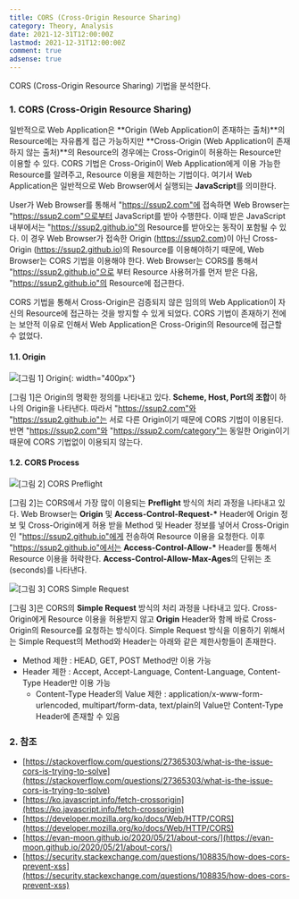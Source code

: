 ```yaml
---
title: CORS (Cross-Origin Resource Sharing)
category: Theory, Analysis
date: 2021-12-31T12:00:00Z
lastmod: 2021-12-31T12:00:00Z
comment: true
adsense: true
---
```


CORS (Cross-Origin Resource Sharing) 기법을 분석한다.

### 1. CORS (Cross-Origin Resource Sharing)

일반적으로 Web Application은 **Origin (Web Application이 존재하는 출처)**의 Resource에는 자유롭게 접근 가능하지만 **Cross-Origin (Web Application이 존재하지 않는 출처)**의 Resource의 경우에는 Cross-Origin이 허용하는 Resource만 이용할 수 있다. CORS 기법은 Cross-Origin이 Web Application에게 이용 가능한 Resource를 알려주고, Resource 이용을 제한하는 기법이다. 여기서 Web Application은 일반적으로 Web Browser에서 실행되는 **JavaScript**를 의미한다.

User가 Web Browser를 통해서 "https://ssup2.com"에 접속하면 Web Browser는 "https://ssup2.com"으로부터 JavaScript를 받아 수행한다. 이때 받은 JavaScript 내부에서는 "https://ssup2.github.io"의 Resource를 받아오는 동작이 포함될 수 있다. 이 경우 Web Browser가 접속한 Origin (https://ssup2.com)이 아닌 Cross-Origin (https://ssup2.github.io)의 Resource를 이용해야하기 때문에, Web Browser는 CORS 기법을 이용해야 한다. Web Browser는 CORS를 통해서 "https://ssup2.github.io"으로 부터 Resource 사용허가를 먼저 받은 다음, "https://ssup2.github.io"의 Resource에 접근한다.

CORS 기법을 통해서 Cross-Origin은 검증되지 않은 임의의 Web Application이 자신의 Resource에 접근하는 것을 방지할 수 있게 되었다. CORS 기법이 존재하기 전에는 보안적 이유로 인해서 Web Application은 Cross-Origin의 Resource에 접근할 수 없었다.

#### 1.1. Origin

![[그림 1] Origin]({{site.baseurl}}/images/theory_analysis/CORS/Origin.PNG){: width="400px"}

[그림 1]은 Origin의 명확한 정의를 나타내고 있다. **Scheme, Host, Port의 조합**이 하나의 Origin을 나타낸다. 따라서 "https://ssup2.com"와 "https://ssup2.github.io"는 서로 다른 Origin이기 때문에 CORS 기법이 이용된다. 반면 "https://ssup2.com"와 "https://ssup2.com/category"는 동일한 Origin이기 때문에 CORS 기법없이 이용되지 않는다.

#### 1.2. CORS Process

![[그림 2] CORS Preflight]({{site.baseurl}}/images/theory_analysis/CORS/CORS_Preflight_Process.PNG)

[그림 2]는 CORS에서 가장 많이 이용되는 **Preflight** 방식의 처리 과정을 나타내고 있다. Web Browser는 **Origin** 및 **Access-Control-Request-\*** Header에 Origin 정보 및 Cross-Origin에게 허용 받을 Method 및 Header 정보를 넣어서 Cross-Origin인 "https://ssup2.github.io"에게 전송하여 Resource 이용을 요청한다. 이후 "https://ssup2.github.io"에서는 **Access-Control-Allow-\*** Header를 통해서 Resource 이용을 허락한다. **Access-Control-Allow-Max-Ages**의 단위는 초(seconds)를 나타낸다.

![[그림 3] CORS Simple Request]({{site.baseurl}}/images/theory_analysis/CORS/CORS_Simple_Request_Process.PNG)

[그림 3]은 CORS의 **Simple Request** 방식의 처리 과정을 나타내고 있다. Cross-Origin에게 Resource 이용을 허용받지 않고 **Origin** Header와 함께 바로 Cross-Origin의 Resource를 요청하는 방식이다. Simple Request 방식을 이용하기 위해서는 Simple Request의 Method와 Header는 아래와 같은 제한사항들이 존재한다.

* Method 제한 : HEAD, GET, POST Method만 이용 가능
* Header 제한 : Accept, Accept-Language, Content-Language, Content-Type Header만 이용 가능
  * Content-Type Header의 Value 제한 : application/x-www-form-urlencoded, multipart/form-data, text/plain의 Value만 Content-Type Header에 존재할 수 있음

### 2. 참조

* [https://stackoverflow.com/questions/27365303/what-is-the-issue-cors-is-trying-to-solve](https://stackoverflow.com/questions/27365303/what-is-the-issue-cors-is-trying-to-solve)
* [https://ko.javascript.info/fetch-crossorigin](https://ko.javascript.info/fetch-crossorigin)
* [https://developer.mozilla.org/ko/docs/Web/HTTP/CORS](https://developer.mozilla.org/ko/docs/Web/HTTP/CORS)
* [https://evan-moon.github.io/2020/05/21/about-cors/](https://evan-moon.github.io/2020/05/21/about-cors/)
* [https://security.stackexchange.com/questions/108835/how-does-cors-prevent-xss](https://security.stackexchange.com/questions/108835/how-does-cors-prevent-xss)
